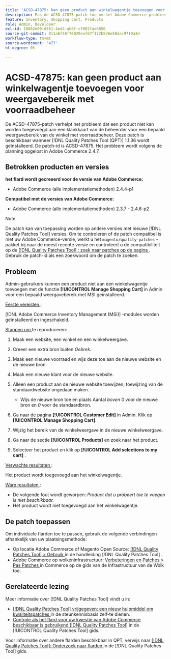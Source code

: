 ```yaml
---
title: 'ACSD-47875: kan geen product aan winkelwagentje toevoegen voor weergavebereik met voorraadbeheer'
description: Pas de ACSD-47875-patch toe om het Adobe Commerce-probleem op te lossen waarbij een product niet vanuit Admin aan een klantenkar kan worden toegevoegd voor een bepaald weergavebereik in de winkel met voorraadbeheer.
feature: Inventory, Shopping Cart, Products
role: Admin, Developer
exl-id: 10862e09-d561-4ed5-ab6f-cf002fae6850
source-git-commit: 011a6f46f76029eaf67f172b576e58dac9710a3d
workflow-type: tm+mt
source-wordcount: '477'
ht-degree: 0%

---
```


# ACSD-47875: kan geen product aan winkelwagentje toevoegen voor weergavebereik met voorraadbeheer

De ACSD-47875-patch verhelpt het probleem dat een product niet kan worden toegevoegd aan een klankkaart van de beheerder voor een bepaald weergavebereik van de winkel met voorraadbeheer. Deze patch is beschikbaar wanneer [!DNL Quality Patches Tool (QPT)] 1.1.36 wordt geïnstalleerd. De patch-id is ACSD-47875. Het probleem wordt volgens de planning opgelost in Adobe Commerce 2.4.7.

## Betrokken producten en versies

**het flard wordt gecreeerd voor de versie van Adobe Commerce:**

* Adobe Commerce (alle implementatiemethoden) 2.4.4-p1

**Compatibel met de versies van Adobe Commerce:**

* Adobe Commerce (alle implementatiemethoden) 2.3.7 - 2.4.6-p2

>[!NOTE]
>
>De patch kan van toepassing worden op andere versies met nieuwe [!DNL Quality Patches Tool] versies. Om te controleren of de patch compatibel is met uw Adobe Commerce-versie, werkt u het `magento/quality-patches` -pakket bij naar de meest recente versie en controleert u de compatibiliteit op de [[!DNL Quality Patches Tool] : zoek naar patches op de pagina ](https://experienceleague.adobe.com/tools/commerce-quality-patches/index.html) . Gebruik de patch-id als een zoekwoord om de patch te zoeken.

## Probleem

Admin-gebruikers kunnen een product niet aan een winkelwagentje toevoegen met de functie **[!UICONTROL Manage Shopping Cart]** in Admin voor een bepaald weergavebereik met MSI geïnstalleerd.

<u> Eerste vereisten </u>:

[!DNL Adobe Commerce Inventory Management (MSI)] -modules worden geïnstalleerd en ingeschakeld.

<u> Stappen om </u> te reproduceren:

1. Maak een website, een winkel en een winkelweergave.
1. Creeer een extra bron buiten *Gebrek*.
1. Maak een nieuwe voorraad en wijs deze toe aan de nieuwe website en de nieuwe bron.
1. Maak een nieuwe klant voor de nieuwe website.
1. Alleen een product aan de nieuwe website toewijzen; toewijzing van de standaardwebsite ongedaan maken.

   * Wijs de nieuwe bron toe en plaats Aantal *boven 0* voor de nieuwe bron en *0* voor de standaardbron.

1. Ga naar de pagina **[!UICONTROL Customer Edit]** in Admin. Klik op **[!UICONTROL Manage Shopping Cart]**.
1. Wijzig het bereik van de winkelweergave in de nieuwe winkelweergave.
1. Ga naar de sectie **[!UICONTROL Products]** en zoek naar het product.
1. Selecteer het product en klik op **[!UICONTROL Add selections to my cart]** .

<u> Verwachte resultaten </u>:

Het product wordt toegevoegd aan het winkelwagentje.

<u> Ware resultaten </u>:

* De volgende fout wordt geworpen: *Product dat u probeert toe te voegen is niet beschikbaar.*
* Het product wordt niet toegevoegd aan het winkelwagentje.

## De patch toepassen

Om individuele flarden toe te passen, gebruik de volgende verbindingen afhankelijk van uw plaatsingsmethode:

* Op locatie Adobe Commerce of Magento Open Source: [[!DNL Quality Patches Tool] > Gebruik ](/help/tools/quality-patches-tool/usage.md) in de handleiding [!DNL Quality Patches Tool] .
* Adobe Commerce op wolkeninfrastructuur: [ Verbeteringen en Patches > Pas Patches ](https://experienceleague.adobe.com/docs/commerce-cloud-service/user-guide/develop/upgrade/apply-patches.html) in Commerce op de gids van de Infrastructuur van de Wolk toe.

## Gerelateerde lezing

Meer informatie over [!DNL Quality Patches Tool] vindt u in:

* [[!DNL Quality Patches Tool]  vrijgegeven: een nieuw hulpmiddel om kwaliteitspatches ](https://experienceleague.adobe.com/en/docs/commerce-operations/tools/quality-patches-tool/quality-patches-tool-to-self-serve-quality-patches) in de steunkennisbasis zelf-te dienen.
* [ Controle als het flard voor uw kwestie van Adobe Commerce beschikbaar is gebruikend  [!DNL Quality Patches Tool]](/help/tools/quality-patches-tool/patches-available-in-qpt/check-patch-for-magento-issue-with-magento-quality-patches.md) in de [!UICONTROL Quality Patches Tool] gids.


Voor informatie over andere flarden beschikbaar in QPT, verwijs naar [[!DNL Quality Patches Tool]: Onderzoek naar flarden ](https://experienceleague.adobe.com/tools/commerce-quality-patches/index.html) in de [!DNL Quality Patches Tool] gids.
